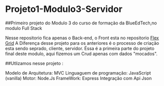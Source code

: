 # Projeto1-Modulo3-Servidor

##Primeiro projeto do Modulo 3 do curso de formação da BlueEdTech,no modulo Full Stack

Nesse repositorio fica apenas o Back-end, o Front esta no repositorio  [Flex Grid](https://github.com/DanielBento-source/Projeto1-Modulo3-Cliente)
A Diferença desse projeto para os anteriores é o processo de criação esta sendo seprado, cliente, servidor. 
Éssa é a primeira parte do projeto final deste modulo, aqui fizemos um Crud apenas com dados "mocados".

##Utlizamos nesse projeto :

Modelo de Arquitetura: MVC
Linguaguem de programação: JavaScript (vanilla)
Motor: Node.Js
FrameWork: Express
Integração com Api Json
